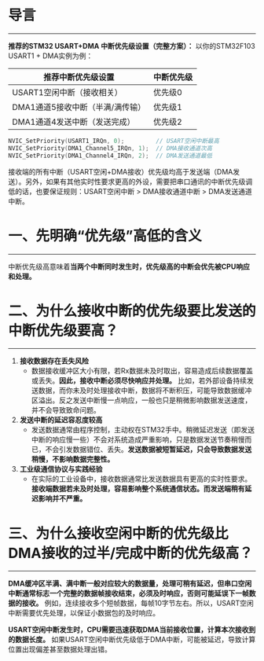 # 导言
---
**推荐的STM32 USART+DMA 中断优先级设置（完整方案）：**
以你的STM32F103 USART1 + DMA实例为例：

| 推荐中断优先级设置           | 中断优先级 |
| ------------------- | ----- |
| USART1空闲中断（接收相关）    | 优先级0  |
| DMA1通道5接收中断（半满/满传输） | 优先级1  |
| DMA1通道4发送中断（发送完成）   | 优先级2  |
```c
NVIC_SetPriority(USART1_IRQn, 0);         // USART空闲中断最高
NVIC_SetPriority(DMA1_Channel5_IRQn, 1);  // DMA接收通道次高
NVIC_SetPriority(DMA1_Channel4_IRQn, 2);  // DMA发送通道最低
```
接收端的所有中断（USART空闲+DMA接收）优先级均高于发送端（DMA发送）。另外，如果有其他实时性要求更高的外设，需要把串口通讯的中断优先级调低的话，也要保证规则：USART空闲中断 > DMA接收通道中断 > DMA发送通道中断。

# 一、先明确“优先级”高低的含义
---
中断优先级高意味着**当两个中断同时发生时，优先级高的中断会优先被CPU响应和处理。**


# 二、为什么接收中断的优先级要比发送的中断优先级要高？
----
 1. **接收数据存在丢失风险**
	- 数据接收缓冲区大小有限，若Rx数据未及时取出，容易造成后续数据覆盖或丢失。**因此，接收中断必须尽快响应并处理。** 比如，若外部设备持续发送数据，而你未及时处理接收中断，数据将不断积压，可能导致数据缓冲区溢出。反之发送中断慢一点响应，一般也只是稍微影响数据发送速度，并不会导致致命问题。
2. **发送中断的延迟容忍度较高**
	- 发送数据通常由程序控制，主动权在STM32手中。稍微延迟发送（即发送中断的响应慢一些）不会对系统造成严重影响，只是数据发送节奏稍慢而已，不会引发数据错位、丢失。**发送数据被短暂延迟，只会导致数据发送稍慢，不影响数据完整性。**
3. **工业级通信协议与实践经验**
	- 在实际的工业设备中，接收数据通常比发送数据具有更高的实时性要求。**接收端数据若未及时处理，容易影响整个系统通信状态。而发送端稍有延迟影响并不严重。**

# 三、为什么接收空闲中断的优先级比DMA接收的过半/完成中断的优先级高？
---
**DMA缓冲区半满、满中断一般对应较大的数据量，处理可稍有延迟，但串口空闲中断通常标志一个完整的数据帧接收结束，必须及时响应，否则可能延误下一帧数据的接收。** 例如，连续接收多个短帧数据，每帧10字节左右。所以，USART空闲中断需要优先处理，以保证小数据包的及时响应。

**USART空闲中断发生时，CPU需要迅速获取DMA当前接收位置，计算本次接收到的数据长度。** 如果USART空闲中断优先级低于DMA中断，可能被延迟，导致计算位置出现偏差甚至数据处理出错。



